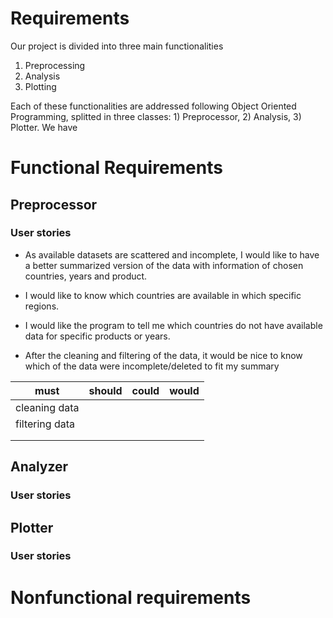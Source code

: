 # Requirements

Our project is divided into three main functionalities

1. Preprocessing
2. Analysis
3. Plotting

Each of these functionalities are addressed following Object Oriented Programming, splitted in three classes: 1) Preprocessor, 2) Analysis, 3) Plotter. We have 

# Functional Requirements


## Preprocessor

### User stories

- As available datasets are scattered and incomplete, I would like to have a better summarized version of the data with information of chosen countries, years and product.

- I would like to know which countries are available in which specific regions.

- I would like the program to tell me which countries do not have available data for specific products or years.

- After the cleaning and filtering of the data, it would be nice to know which of the data were incomplete/deleted to fit my summary

<center>

| must        | should      |could       | would 
| ----------- | ----------- | -----------|-----------
| cleaning data |||
| filtering data|||
||||
||||

</center>



## Analyzer
### User stories

## Plotter
### User stories

# Nonfunctional requirements